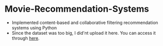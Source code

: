# Movie-Recommendation-Systems
* Implemented content-based and collaborative filtering recommendation systems using Python
* Since the dataset was too big, I did'nt upload it here. You can access it through [here](https://www.kaggle.com/datasets/grouplens/movielens-20m-dataset).

